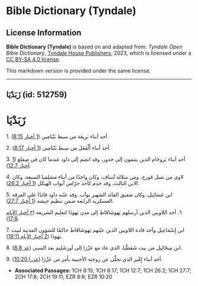 # Bible Dictionary (Tyndale)

## License Information

**Bible Dictionary (Tyndale)** is based on and adapted from: _Tyndale Open Bible Dictionary_, [Tyndale House Publishers](https://tyndaleopenresources.com/), 2023, which is licensed under a [CC BY-SA 4.0 license](https://creativecommons.org/licenses/by-sa/4.0/legalcode.en).

This markdown version is provided under the same license.



--------------------------------

## زَبَدْيَا (id: 512759)

زَبَدْيَا
=========

1\. أحد أبناء بَرِيعَة من سبط بَنْيَامِين ([1 أخبار 8:15](https://ref.ly/1Chr8:15)).

2\. أحد أبناء أَلْفَعَلَ من سِبط بَنْيَامِين ([1 أخبار 8:17](https://ref.ly/1Chr8:17)).

3\. أحد أبناء يَروحَام الذين ينتمون إلى جدور، وقد انضم إلى داود عندما كان في صِقلغ ([1 أخبار 12:7](https://ref.ly/1Chr12:7)).

4\. لاوي من نسل قورح، ومن سلالة آساف، وكان واحدًا من أبناء مشلِميا السبعة، وكان الابن الثالث، وقد خدم كأحد حرّاس أبواب الهيكل ([1 أخبار 26:2](https://ref.ly/1Chr26:2)).

5\. ابن عَسَائِيل، وكان شقيق القائد الشهير يوآب. وقد عيّنه داود قائدًا على الفرقة العسكرية الرابعة ضمن تنظيم جيشه ([1 أخبار 27:7](https://ref.ly/1Chr27:7)).

٦. أحد اللاويين الذين أرسلهم يَهوشَافَاط إلى مدن يَهوذَا لتعليم الشريعة ([٢ أخبار الأيام 17:8](https://ref.ly/2Chr17:8)).

7\. ابن إِسْمَاعِيل وأحد قادة اللاويين الذين عيّنهم يَهوشَافَاط حاكمًا للشؤون المدنية لبيت يَهوذَا ([2 أخبار الأيام 19:11](https://ref.ly/2Chr19:11)).

8\. ابن مِيخَائِيل من بيت شَفَطْيَا، الذي عاد مع عَزْرَا إلى أورشَلِيم بعد السبي ([عز 8:8](https://ref.ly/Ezra8:8)).

9\. أحد أبناء إِمِّير الذي تخلَّى عن زوجته الأجنبية بأمر من عَزْرَا ([عزرا 10:20](https://ref.ly/Ezra10:20)).

* **Associated Passages:** 1CH 8:15; 1CH 8:17; 1CH 12:7; 1CH 26:2; 1CH 27:7; 2CH 17:8; 2CH 19:11; EZR 8:8; EZR 10:20

